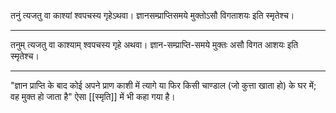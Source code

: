 तनुं त्यजतु वा काश्यां श्वपचस्य गृहेऽथवा। ज्ञानसम्प्राप्तिसमये मुक्तोऽसौ विगताशयः इति स्मृतेश्च।

---

तनुम् त्यजतु वा काश्याम् श्वपचस्य गृहे अथवा। ज्ञान-सम्प्राप्ति-समये मुक्तः असौ विगत आशयः इति स्मृतेश्च।

---

"ज्ञान प्राप्ति के बाद कोई अपने प्राण काशी में त्यागे या फिर किसी चाण्डाल (जो कुत्ता खाता हो) के घर में; वह मुक्त हो जाता है" ऐसा [[स्मृति]] में भी कहा गया है।
